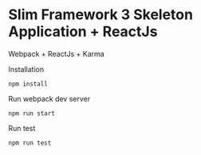 # Slim Framework 3 Skeleton Application + ReactJs



Webpack + ReactJs + Karma

Installation
```
npm install
```

Run webpack dev server
```
npm run start
```

Run test
```
npm run test
```